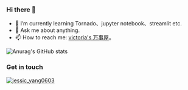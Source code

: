 ### Hi there 👋

<!--
**Victoria14001/Victoria14001** is a ✨ _special_ ✨ repository because its `README.md` (this file) appears on your GitHub profile.

Here are some ideas to get you started:

- 🔭 I’m currently working on ...
- 🌱 I’m currently learning ...
- 👯 I’m looking to collaborate on ...
- 🤔 I’m looking for help with ...
- 💬 Ask me about ...
- 📫 How to reach me: ...
- 😄 Pronouns: ...
- ⚡ Fun fact: ...
-->

- 🌱 I’m currently learning Tornado、jupyter notebook、streamlit etc.
- 💬 Ask me about anything.
- 📫 How to reach me: [victoria's 万事屋](https://victoria14001.github.io/)。
 
![Anurag's GitHub stats](https://github-readme-stats.vercel.app/api?username=Victoria14001&theme=gruvbox&show_icons=true)

<!-- ![11](https://user-images.githubusercontent.com/16779176/122881486-cd0cdb80-d36d-11eb-81af-c0ea2c54f2ac.png) -->

### Get in touch

[![jessic_yang0603](https://img.shields.io/twitter/url?label=jessic_yang0603&logo=twitter&style=social&url=https%3A%2F%2Ftwitter.com%2Fjessic_yang0603)](https://twitter.com/jessic_yang0603)
